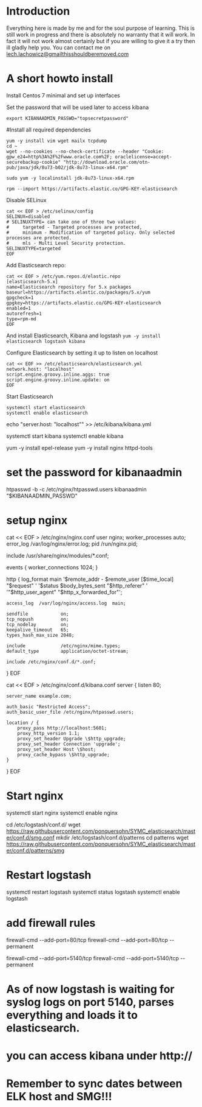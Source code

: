 # Introduction
Everything here is made by me and for the soul purpose of learning. This is still work in progress and there is absolutely no warranty that it will work. In fact it will not work almost certainly but if you are willing to give it a try then ill gladly help you.
You can contact me on lech.lachowicz@gmailthisshouldberemoved.com


# A short howto install
Install Centos 7 minimal and set up interfaces

Set the password that will be used later to access kibana
```
export KIBANAADMIN_PASSWD="topsecretpassword"
```

#Install all required dependencies
```
yum -y install vim wget mailx tcpdump
cd ~
wget --no-cookies --no-check-certificate --header "Cookie: gpw_e24=http%3A%2F%2Fwww.oracle.com%2F; oraclelicense=accept-securebackup-cookie" "http://download.oracle.com/otn-pub/java/jdk/8u73-b02/jdk-8u73-linux-x64.rpm"

sudo yum -y localinstall jdk-8u73-linux-x64.rpm

rpm --import https://artifacts.elastic.co/GPG-KEY-elasticsearch
```

Disable SELinux
```
cat << EOF > /etc/selinux/config
SELINUX=disabled
# SELINUXTYPE= can take one of three two values:
#     targeted - Targeted processes are protected,
#     minimum - Modification of targeted policy. Only selected processes are protected.
#     mls - Multi Level Security protection.
SELINUXTYPE=targeted
EOF
```

Add Elasticsearch repo:
```
cat << EOF > /etc/yum.repos.d/elastic.repo
[elasticsearch-5.x]
name=Elasticsearch repository for 5.x packages
baseurl=https://artifacts.elastic.co/packages/5.x/yum
gpgcheck=1
gpgkey=https://artifacts.elastic.co/GPG-KEY-elasticsearch
enabled=1
autorefresh=1
type=rpm-md
EOF
```

And install Elasticsearch, Kibana and logstash
`yum -y install elasticsearch logstash kibana`

Configure Elasticsearch by setting it up to listen on localhost
```
cat << EOF >> /etc/elasticsearch/elasticsearch.yml
network.host: "localhost"
script.engine.groovy.inline.aggs: true
script.engine.groovy.inline.update: on
EOF
```
Start Elasticsearch
```
systemctl start elasticsearch
systemctl enable elasticsearch
```

echo "server.host: \"localhost\"" >> /etc/kibana/kibana.yml

systemctl start kibana
systemctl enable kibana

yum -y install epel-release
yum -y install nginx httpd-tools

# set the password for kibanaadmin
htpasswd -b -c /etc/nginx/htpasswd.users kibanaadmin "$KIBANAADMIN_PASSWD"

# setup nginx
cat << EOF > /etc/nginx/nginx.conf
user nginx;
worker_processes auto;
error_log /var/log/nginx/error.log;
pid /run/nginx.pid;

include /usr/share/nginx/modules/*.conf;

events {
    worker_connections 1024;
}

http {
    log_format  main  '\$remote_addr - \$remote_user [\$time_local] "\$request" '
                      '\$status $body_bytes_sent "\$http_referer" '
                      '"\$http_user_agent" "\$http_x_forwarded_for"';

    access_log  /var/log/nginx/access.log  main;

    sendfile            on;
    tcp_nopush          on;
    tcp_nodelay         on;
    keepalive_timeout   65;
    types_hash_max_size 2048;

    include             /etc/nginx/mime.types;
    default_type        application/octet-stream;

    include /etc/nginx/conf.d/*.conf;
}
EOF

cat << EOF > /etc/nginx/conf.d/kibana.conf
server {
    listen 80;

    server_name example.com;

    auth_basic "Restricted Access";
    auth_basic_user_file /etc/nginx/htpasswd.users;

    location / {
        proxy_pass http://localhost:5601;
        proxy_http_version 1.1;
        proxy_set_header Upgrade \$http_upgrade;
        proxy_set_header Connection 'upgrade';
        proxy_set_header Host \$host;
        proxy_cache_bypass \$http_upgrade;        
    }
}
EOF

# Start nginx
systemctl start nginx
systemctl enable nginx


cd /etc/logstash/conf.d/
wget https://raw.githubusercontent.com/ponquersohn/SYMC_elasticsearch/master/conf.d/smg.conf
mkdir /etc/logstash/conf.d/patterns
cd patterns
wget https://raw.githubusercontent.com/ponquersohn/SYMC_elasticsearch/master/conf.d/patterns/smg

# Restart logstash
systemctl restart logstash
systemctl status logstash
systemctl enable logstash

# add firewall rules
firewall-cmd --add-port=80/tcp
firewall-cmd --add-port=80/tcp --permanent

firewall-cmd --add-port=5140/tcp
firewall-cmd --add-port=5140/tcp --permanent

# As of now logstash is waiting for syslog logs on port 5140, parses everything and loads it to elasticsearch. 
# you can access kibana under http://<host> 
#
# Remember to sync dates between ELK host and SMG!!!





